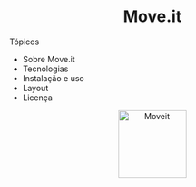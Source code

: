<h1  align="center">Move.it</h1>
 
 
 Tópicos

* Sobre Move.it
* Tecnologias
* Instalação e uso
* Layout
* Licença


<p align="center">
  <img alt="Moveit" src="NLW#04/moveit-next/public/favicon.png" width="120px">
</p>
